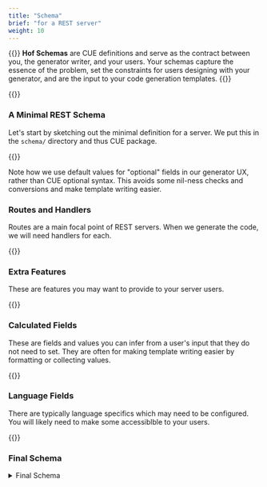 ```yaml
---
title: "Schema"
brief: "for a REST server"
weight: 10
---
```


{{<lead>}}
__Hof Schemas__ are CUE definitions and serve as the contract between
you, the generator writer, and your users.
Your schemas capture the essence of the problem,
set the constraints for users designing with your generator,
and are the input to your code generation templates.
{{</lead>}}


{{<codePane title="A minimal schema" file="code/first-example/simple-server/content/schema/minimal.html">}}


### A Minimal REST Schema

Let's start by sketching out the minimal definition for a server.
We put this in the `schema/` directory and thus CUE package.

{{<codePane title="schema/server.cue" file="code/first-example/simple-server/content/schema/rest.html">}}

Note how we use default values for "optional" fields in our generator UX,
rather than CUE optional syntax.
This avoids some nil-ness checks and conversions
and make template writing easier.


### Routes and Handlers

Routes are a main focal point of REST servers. When we generate the code, we will need handlers for each.

{{<codePane title="schema/server.cue" file="code/first-example/simple-server/content/schema/routes.html">}}


### Extra Features

These are features you may want to provide to your server users.

{{<codePane title="schema/server.cue" file="code/first-example/simple-server/content/schema/extra.html">}}


### Calculated Fields

These are fields and values you can infer from a user's input that they do not need to set.
They are often for making template writing easier
by formatting or collecting values.

{{<codePane title="schema/server.cue" file="code/first-example/simple-server/content/schema/calc.html">}}


### Language Fields

There are typically language specifics which may need to be configured.
You will likely need to make some accessiblble to your users.

{{<codePane title="schema/server.cue" file="code/first-example/simple-server/content/schema/lang.html">}}


### Final Schema

<details>
<summary>Final Schema</summary>
{{<codePane title="schema/server.cue" file="code/first-example/simple-server/content/schema/final.html">}}
</details>
